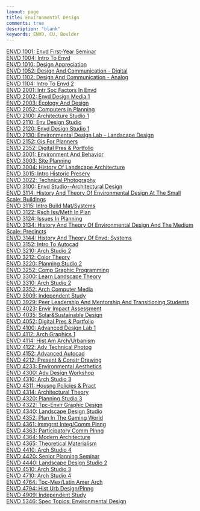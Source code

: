 ```yaml
---
layout: page
title: Environmental Design
comments: true
description: "blank"
keywords: ENVD, CU, Boulder
---
```

<body>
<div><a href="../../courses/ENVD-1001">ENVD 1001: Envd First-Year Seminar</a></div>
<div><a href="../../courses/ENVD-1004">ENVD 1004: Intro To Envd</a></div>
<div><a href="../../courses/ENVD-1010">ENVD 1010: Design Appreciation</a></div>
<div><a href="../../courses/ENVD-1052">ENVD 1052: Design And Communication - Digital</a></div>
<div><a href="../../courses/ENVD-1102">ENVD 1102: Design And Communication - Analog</a></div>
<div><a href="../../courses/ENVD-1104">ENVD 1104: Intro To Envd 2</a></div>
<div><a href="../../courses/ENVD-2001">ENVD 2001: Intr Soc Factors In Envd</a></div>
<div><a href="../../courses/ENVD-2002">ENVD 2002: Envd Design Media 1</a></div>
<div><a href="../../courses/ENVD-2003">ENVD 2003: Ecology And Design</a></div>
<div><a href="../../courses/ENVD-2052">ENVD 2052: Computers In Planning</a></div>
<div><a href="../../courses/ENVD-2100">ENVD 2100: Architecture Studio 1</a></div>
<div><a href="../../courses/ENVD-2110">ENVD 2110: Env Design Studio</a></div>
<div><a href="../../courses/ENVD-2120">ENVD 2120: Envd Design Studio 1</a></div>
<div><a href="../../courses/ENVD-2130">ENVD 2130: Environmental Design Lab - Landscape Design</a></div>
<div><a href="../../courses/ENVD-2152">ENVD 2152: Gis For Planners</a></div>
<div><a href="../../courses/ENVD-2352">ENVD 2352: Digital Pres & Portfolio</a></div>
<div><a href="../../courses/ENVD-3001">ENVD 3001: Environment And Behavior</a></div>
<div><a href="../../courses/ENVD-3003">ENVD 3003: Site Planning</a></div>
<div><a href="../../courses/ENVD-3004">ENVD 3004: History Of Landscape Architecture</a></div>
<div><a href="../../courses/ENVD-3015">ENVD 3015: Intro Historic Preserv</a></div>
<div><a href="../../courses/ENVD-3022">ENVD 3022: Technical Photography</a></div>
<div><a href="../../courses/ENVD-3100">ENVD 3100: Envd Studio--Architectural Design</a></div>
<div><a href="../../courses/ENVD-3114">ENVD 3114: History And Theory Of Environmental Design At The Small Scale: Buildings</a></div>
<div><a href="../../courses/ENVD-3115">ENVD 3115: Intro Build Mat/Systems</a></div>
<div><a href="../../courses/ENVD-3122">ENVD 3122: Rsch Iss/Meth In Plan</a></div>
<div><a href="../../courses/ENVD-3124">ENVD 3124: Issues In Planning</a></div>
<div><a href="../../courses/ENVD-3134">ENVD 3134: History And Theory Of Environmental Design And The Medium Scale: Precincts</a></div>
<div><a href="../../courses/ENVD-3144">ENVD 3144: History And Theory Of Envd: Systems</a></div>
<div><a href="../../courses/ENVD-3152">ENVD 3152: Intro To Autocad</a></div>
<div><a href="../../courses/ENVD-3210">ENVD 3210: Arch Studio 2</a></div>
<div><a href="../../courses/ENVD-3212">ENVD 3212: Color Theory</a></div>
<div><a href="../../courses/ENVD-3220">ENVD 3220: Planning Studio 2</a></div>
<div><a href="../../courses/ENVD-3252">ENVD 3252: Comp Graphic Programming</a></div>
<div><a href="../../courses/ENVD-3300">ENVD 3300: Learn Landscape Theory</a></div>
<div><a href="../../courses/ENVD-3310">ENVD 3310: Arch Studio 2</a></div>
<div><a href="../../courses/ENVD-3352">ENVD 3352: Arch Computer Media</a></div>
<div><a href="../../courses/ENVD-3909">ENVD 3909: Independent Study</a></div>
<div><a href="../../courses/ENVD-3929">ENVD 3929: Peer Leadership And Mentorship And Transitioning Students</a></div>
<div><a href="../../courses/ENVD-4023">ENVD 4023: Envir Impact Assessment</a></div>
<div><a href="../../courses/ENVD-4035">ENVD 4035: Solar&Sustainable Design</a></div>
<div><a href="../../courses/ENVD-4052">ENVD 4052: Digital Pres & Portfolio</a></div>
<div><a href="../../courses/ENVD-4100">ENVD 4100: Advanced Design Lab 1</a></div>
<div><a href="../../courses/ENVD-4112">ENVD 4112: Arch Graphics 1</a></div>
<div><a href="../../courses/ENVD-4114">ENVD 4114: Hist Am Arch/Urbanism</a></div>
<div><a href="../../courses/ENVD-4122">ENVD 4122: Adv Technical Photog</a></div>
<div><a href="../../courses/ENVD-4152">ENVD 4152: Advanced Autocad</a></div>
<div><a href="../../courses/ENVD-4212">ENVD 4212: Present & Constr Drawing</a></div>
<div><a href="../../courses/ENVD-4233">ENVD 4233: Environmental Aesthetics</a></div>
<div><a href="../../courses/ENVD-4300">ENVD 4300: Adv Design Workshop</a></div>
<div><a href="../../courses/ENVD-4310">ENVD 4310: Arch Studio 3</a></div>
<div><a href="../../courses/ENVD-4311">ENVD 4311: Housng Policies & Pract</a></div>
<div><a href="../../courses/ENVD-4314">ENVD 4314: Architectural Theory</a></div>
<div><a href="../../courses/ENVD-4320">ENVD 4320: Planning Studio 3</a></div>
<div><a href="../../courses/ENVD-4322">ENVD 4322: Tpc-Envir Graphic Design</a></div>
<div><a href="../../courses/ENVD-4340">ENVD 4340: Landscape Design Studio</a></div>
<div><a href="../../courses/ENVD-4352">ENVD 4352: Plan In The Gaming World</a></div>
<div><a href="../../courses/ENVD-4361">ENVD 4361: Immgrnt Integ/Comm Plnng</a></div>
<div><a href="../../courses/ENVD-4363">ENVD 4363: Participatory Comm Plnng</a></div>
<div><a href="../../courses/ENVD-4364">ENVD 4364: Modern Architecture</a></div>
<div><a href="../../courses/ENVD-4365">ENVD 4365: Theoretical Materialism</a></div>
<div><a href="../../courses/ENVD-4410">ENVD 4410: Arch Studio 4</a></div>
<div><a href="../../courses/ENVD-4420">ENVD 4420: Senior Planning Seminar</a></div>
<div><a href="../../courses/ENVD-4440">ENVD 4440: Landscape Design Studio 2</a></div>
<div><a href="../../courses/ENVD-4510">ENVD 4510: Arch Studio 3</a></div>
<div><a href="../../courses/ENVD-4710">ENVD 4710: Arch Studio 4</a></div>
<div><a href="../../courses/ENVD-4764">ENVD 4764: Tpc-Mex/Latin Amer Arch</a></div>
<div><a href="../../courses/ENVD-4794">ENVD 4794: Hist Urb Design/Plnng</a></div>
<div><a href="../../courses/ENVD-4909">ENVD 4909: Independent Study</a></div>
<div><a href="../../courses/ENVD-5346">ENVD 5346: Spec Topics: Environmental Design</a></div>
</body>